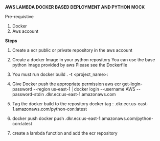 **AWS LAMBDA DOCKER BASED DEPLOYMENT AND PYTHON MOCK**

Pre-requistive 
1) Docker 
2) Aws account 

**Steps**
1) Create a ecr public or private repository in the aws account 
2) Create a docker Image in your python repository
    You can use the base python image provided by aws
    Please see the Dockerfile
   
3) You must run docker build . -t <project_name>:<version-nu>

4) Give Docker push the appropriate permission 
   aws ecr get-login-password --region us-east-1 | docker login --username AWS --password-stdin <accnumber>.dkr.ecr.us-east-1.amazonaws.com
   
5) Tag the docker build to the repository 
    docker tag <project-name>:<version> <acc-number>.dkr.ecr.us-east-1.amazonaws.com/python-con:latest
   
6) docker push 
    docker push <acc-number>.dkr.ecr.us-east-1.amazonaws.com/python-con:latest
   
7) create a lambda function and add the ecr repository
